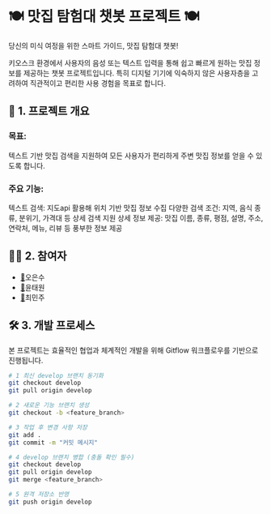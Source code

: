 # 🍽️ 맛집 탐험대 챗봇 프로젝트 🍽️
당신의 미식 여정을 위한 스마트 가이드, 맛집 탐험대 챗봇!

키오스크 환경에서 사용자의 음성 또는 텍스트 입력을 통해 쉽고 빠르게 원하는 맛집 정보를 제공하는 챗봇 프로젝트입니다. 
특히 디지털 기기에 익숙하지 않은 사용자층을 고려하여 직관적이고 편리한 사용 경험을 목표로 합니다.

## 🌟 1. 프로젝트 개요
### 목표: 
텍스트 기반 맛집 검색을 지원하여 모든 사용자가 편리하게 주변 맛집 정보를 얻을 수 있도록 합니다.
### 주요 기능:
텍스트 검색: 지도api 활용해 위치 기반 맛집 정보 수집
다양한 검색 조건: 지역, 음식 종류, 분위기, 가격대 등 상세 검색 지원
상세 정보 제공: 맛집 이름, 종류, 평점, 설명, 주소, 연락처, 메뉴, 리뷰 등 풍부한 정보 제공

## 🧑‍💻 2. 참여자
- [🔗](https://github.com/)오은수
- [🔗](https://github.com/)윤태원
- [🔗](https://github.com/)최민주

## 🛠️ 3. 개발 프로세스
본 프로젝트는 효율적인 협업과 체계적인 개발을 위해 Gitflow 워크플로우를 기반으로 진행됩니다.

```bash
# 1 최신 develop 브랜치 동기화
git checkout develop
git pull origin develop

# 2 새로운 기능 브랜치 생성
git checkout -b <feature_branch>

# 3 작업 후 변경 사항 저장
git add .
git commit -m "커밋 메시지"

# 4 develop 브랜치 병합 (충돌 확인 필수)
git checkout develop
git pull origin develop
git merge <feature_branch>

# 5 원격 저장소 반영
git push origin develop
```
